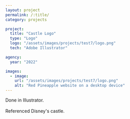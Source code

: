 ```yaml
---
layout: project
permalink: /:title/
category: projects

project:
  title: "Castle Logo"
  type: "Logo"
  logo: "/assets/images/projects/test7/logo.png"
  tech: "Adobe Illustrator"

agency:
  year: "2022"

images:
  - image:
    url: "/assets/images/projects/test7/logo.png"
    alt: "Red Pineapple website on a desktop device"
---
```

<p>Done in Illustrator. 
<br><br>
Referenced Disney's castle.</p>